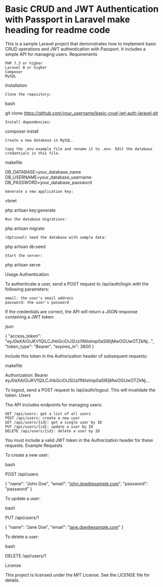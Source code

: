 # Basic CRUD and JWT Authentication with Passport in Laravel make heading for readme code 

This is a sample Laravel project that demonstrates how to implement basic CRUD operations and JWT authentication with Passport. It includes a simple API for managing users.
Requirements

    PHP 7.3 or higher
    Laravel 8 or higher
    Composer
    MySQL

Installation

    Clone the repository:

bash

git clone https://github.com/your_username/basic-crud-jwt-auth-laravel.git

    Install dependencies:

composer install

    Create a new database in MySQL.

    Copy the .env.example file and rename it to .env. Edit the database credentials in this file.

makefile

DB_DATABASE=your_database_name
DB_USERNAME=your_database_username
DB_PASSWORD=your_database_password

    Generate a new application key:

vbnet

php artisan key:generate

    Run the database migrations:

php artisan migrate

    (Optional) Seed the database with sample data:

php artisan db:seed

    Start the server:

php artisan serve

Usage
Authentication

To authenticate a user, send a POST request to /api/auth/login with the following parameters:

    email: the user's email address
    password: the user's password

If the credentials are correct, the API will return a JSON response containing a JWT token:

json

{
    "access_token": "eyJ0eXAiOiJKV1QiLCJhbGciOiJSUzI1NiIsImp0aSI6IjMwOGUwOTZkNj...",
    "token_type": "Bearer",
    "expires_in": 3600
}

Include this token in the Authorization header of subsequent requests:

makefile

Authorization: Bearer eyJ0eXAiOiJKV1QiLCJhbGciOiJSUzI1NiIsImp0aSI6IjMwOGUwOTZkNj...

To logout, send a POST request to /api/auth/logout. This will invalidate the token.
Users

The API includes endpoints for managing users:

    GET /api/users: get a list of all users
    POST /api/users: create a new user
    GET /api/users/{id}: get a single user by ID
    PUT /api/users/{id}: update a user by ID
    DELETE /api/users/{id}: delete a user by ID

You must include a valid JWT token in the Authorization header for these requests.
Example Requests

To create a new user:

bash

POST /api/users

{
    "name": "John Doe",
    "email": "john.doe@example.com",
    "password": "password"
}

To update a user:

bash

PUT /api/users/1

{
    "name": "Jane Doe",
    "email": "jane.doe@example.com"
}

To delete a user:

bash

DELETE /api/users/1

License

This project is licensed under the MIT License. See the LICENSE file for details.
